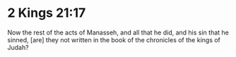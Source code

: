 # 2 Kings 21:17

Now the rest of the acts of Manasseh, and all that he did, and his sin that he sinned, [are] they not written in the book of the chronicles of the kings of Judah?